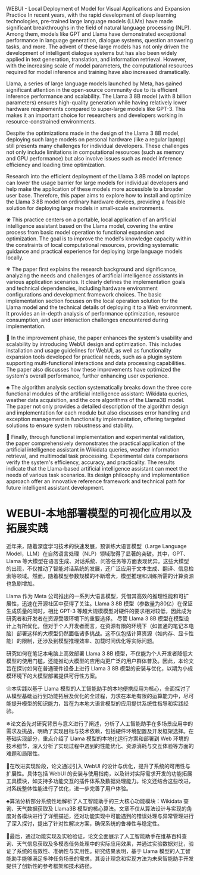 WEBUI - Local Deployment of Model for Visual Applications and Expansion Practice
In recent years, with the rapid development of deep learning technologies, pre-trained large language models (LLMs) have made significant breakthroughs in the field of natural language processing (NLP). Among them, models like GPT and Llama have demonstrated exceptional performance in language generation, dialogue systems, question answering tasks, and more. The advent of these large models has not only driven the development of intelligent dialogue systems but has also been widely applied in text generation, translation, and information retrieval. However, with the increasing scale of model parameters, the computational resources required for model inference and training have also increased dramatically.

Llama, a series of large language models launched by Meta, has gained significant attention in the open-source community due to its efficient inference performance and scalability. The Llama 3 8B model (with 8 billion parameters) ensures high-quality generation while having relatively lower hardware requirements compared to super-large models like GPT-3. This makes it an important choice for researchers and developers working in resource-constrained environments.

Despite the optimizations made in the design of the Llama 3 8B model, deploying such large models on personal hardware (like a regular laptop) still presents many challenges for individual developers. These challenges not only include limitations in computational resources (such as memory and GPU performance) but also involve issues such as model inference efficiency and loading time optimization.

Research into the efficient deployment of the Llama 3 8B model on laptops can lower the usage barrier for large models for individual developers and help make the application of these models more accessible to a broader user base. Therefore, this paper aims to explore how to install and optimize the Llama 3 8B model on ordinary hardware devices, providing a feasible solution for deploying large models in small-scale environments.

❀ This practice centers on a portable, local application of an artificial intelligence assistant based on the Llama model, covering the entire process from basic model operation to functional expansion and optimization. The goal is to improve the model's knowledge capacity within the constraints of local computational resources, providing systematic guidance and practical experience for deploying large language models locally.

❄ The paper first explains the research background and significance, analyzing the needs and challenges of artificial intelligence assistants in various application scenarios. It clearly defines the implementation goals and technical dependencies, including hardware environment configurations and development framework choices. The basic implementation section focuses on the local operation solution for the Llama model and the technical details of deploying it to a Web environment. It provides an in-depth analysis of performance optimization, resource consumption, and user interaction challenges encountered during implementation.

🌸 In the improvement phase, the paper enhances the system's usability and scalability by introducing WebUI design and optimization. This includes installation and usage guidelines for WebUI, as well as functionality expansion tools developed for practical needs, such as a plugin system supporting multi-functional interactions and data processing capabilities. The paper also discusses how these improvements have optimized the system's overall performance, further enhancing user experience.

♣ The algorithm analysis section systematically breaks down the three core functional modules of the artificial intelligence assistant: Wikidata queries, weather data acquisition, and the core algorithms of the Llama3B model. The paper not only provides a detailed description of the algorithm design and implementation for each module but also discusses error handling and exception management in functionality implementation, offering targeted solutions to ensure system robustness and stability.

🍑 Finally, through functional implementation and experimental validation, the paper comprehensively demonstrates the practical application of the artificial intelligence assistant in Wikidata queries, weather information retrieval, and multimodal task processing. Experimental data comparisons verify the system's efficiency, accuracy, and practicality. The results indicate that the Llama-based artificial intelligence assistant can meet the needs of various task scenarios. Its design philosophy and implementation approach offer an innovative reference framework and technical path for future intelligent assistant development.

# WEBUI-本地部署模型的可视化应用以及拓展实践
  近年来，随着深度学习技术的快速发展，预训练大语言模型（Large Language Model，LLM）在自然语言处理（NLP）领域取得了显著的突破。其中，GPT、Llama 等大模型在语言生成、对话系统、问答任务等方面表现优异。这些大模型的出现，不仅推动了智能对话系统的发展，还广泛应用于文本生成、翻译、信息检索等领域。然而，随着模型参数规模的不断增大，模型推理和训练所需的计算资源也急剧增加。

  Llama 作为 Meta 公司推出的一系列大语言模型，凭借其高效的推理性能和可扩展性，迅速在开源社区中获得了关注。Llama 3 8B 模型（参数量为80亿）在保证生成质量的同时，相比 GPT-3 等超大规模模型对硬件的要求相对较低，因此成为研究者和开发者在资源受限环境下的重要选择。
尽管 Llama 3 8B 模型在模型设计上有所优化，但对于个人开发者而言，在资源有限的环境下（如普通的笔记本电脑）部署这样的大模型仍然面临诸多挑战。这不仅包括计算资源（如内存、显卡性能）的限制，还涉及到模型推理效率、加载时间优化等实际问题。

  研究如何在笔记本电脑上高效部署 Llama 3 8B 模型，不仅能为个人开发者降低大模型的使用门槛，还能推动大模型的应用向更广泛的用户群体普及。因此，本论文旨在探讨如何在普通硬件设备上进行 Llama 3 8B 模型的安装与优化，以期为小规模环境下的大模型部署提供可行性方案。

❀本实践以基于 Llama 模型的人工智能助手的本地便携应用为核心，全面探讨了从模型基础运行到功能拓展及优化的全过程，力求在本地有限的运算能力中，尽可能提升模型的知识能力，旨在为本地大语言模型的应用提供系统性指导和实践经验。

❄论文首先对研究背景与意义进行了阐述，分析了人工智能助手在多场景应用中的需求及挑战，明确了实现目标与技术依赖，包括硬件环境配置及开发框架选择。在基础实现部分，重点介绍了 Llama 模型的本地化运行方案和部署到 Web 环境的技术细节，深入分析了实现过程中遇到的性能优化、资源消耗与交互体验等方面的难题和局限性。

🌸在改进实现阶段，论文通过引入 WebUI 的设计与优化，提升了系统的可用性与扩展性。具体包括 WebUI 的安装与使用指南，以及针对实际需求开发的功能拓展工具模块，如支持多功能交互的插件体系及数据处理能力。论文还结合这些改进，对系统整体性能进行了优化，进一步完善了用户体验。

♣算法分析部分系统性地解析了人工智能助手的三大核心功能模块：Wikidata 查询、天气数据获取及 Llama3B 模型的核心算法。文章不仅从算法设计与实现的角度对各模块进行了详细描述，还对功能实现中可能遇到的错误处理与异常管理进行了深入探讨，提出了针对性解决方案，确保系统的鲁棒性与稳定性。

🍑最后，通过功能实现及实验验证，论文全面展示了人工智能助手在维基百科查询、天气信息获取及多模态任务处理中的实际应用效果，并通过实验数据对比，验证了系统的高效性、准确性与实用性。研究结果表明，基于 Llama 模型的人工智能助手能够满足多种任务场景的需求，其设计理念和实现方法为未来智能助手开发提供了创新性的参考框架和技术路径。
